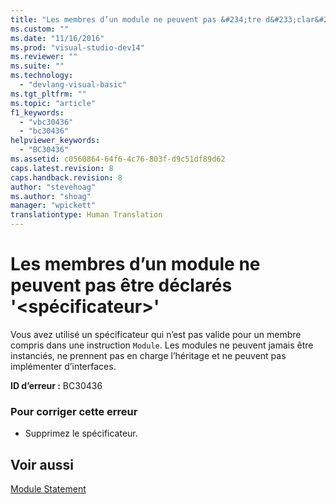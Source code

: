 ```yaml
---
title: "Les membres d’un module ne peuvent pas &#234;tre d&#233;clar&#233;s &#39;&lt;sp&#233;cificateur&gt;&#39; | Microsoft Docs"
ms.custom: ""
ms.date: "11/16/2016"
ms.prod: "visual-studio-dev14"
ms.reviewer: ""
ms.suite: ""
ms.technology: 
  - "devlang-visual-basic"
ms.tgt_pltfrm: ""
ms.topic: "article"
f1_keywords: 
  - "vbc30436"
  - "bc30436"
helpviewer_keywords: 
  - "BC30436"
ms.assetid: c0560864-64f6-4c76-803f-d9c51df89d62
caps.latest.revision: 8
caps.handback.revision: 8
author: "stevehoag"
ms.author: "shoag"
manager: "wpickett"
translationtype: Human Translation
---
```

# Les membres d’un module ne peuvent pas &#234;tre d&#233;clar&#233;s &#39;&lt;sp&#233;cificateur&gt;&#39;
Vous avez utilisé un spécificateur qui n’est pas valide pour un membre compris dans une instruction `Module`. Les modules ne peuvent jamais être instanciés, ne prennent pas en charge l’héritage et ne peuvent pas implémenter d’interfaces.  
  
 **ID d’erreur :** BC30436  
  
### Pour corriger cette erreur  
  
-   Supprimez le spécificateur.  
  
## Voir aussi  
 [Module Statement](../../visual-basic/language-reference/statements/module-statement.md)
